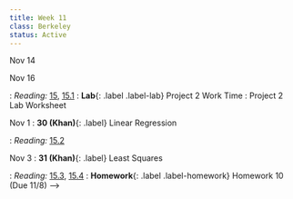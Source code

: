 ```yaml
---
title: Week 11
class: Berkeley
status: Active
---
```


Nov 14

Nov 16


<!--
Oct 30
: **29 (Sahai)**{: .label} Correlation
  <!-- : [Slides]() &#8226; [Demos]() &#8226; [Video]() -->
: *Reading:* [15](https://inferentialthinking.com/chapters/15/Prediction.html), [15.1](https://inferentialthinking.com/chapters/15/1/Correlation.html)
: **Lab**{: .label .label-lab} Project 2 Work Time
  : Project 2 Lab Worksheet

Nov 1
: **30 (Khan)**{: .label} Linear Regression
  <!-- : [Slides]() &#8226; [Demos]() &#8226; [Video]() -->
: *Reading:* [15.2](https://inferentialthinking.com/chapters/15/2/Regression_Line.html)

Nov 3
: **31 (Khan)**{: .label} Least Squares
  <!-- : [Slides]() &#8226; [Demos]() &#8226; [Video]() -->
: *Reading:* [15.3](https://inferentialthinking.com/chapters/15/3/Method_of_Least_Squares.html), [15.4](https://inferentialthinking.com/chapters/15/4/Least_Squares_Regression.html)
: **Homework**{: .label .label-homework} Homework 10 (Due 11/8)
-->